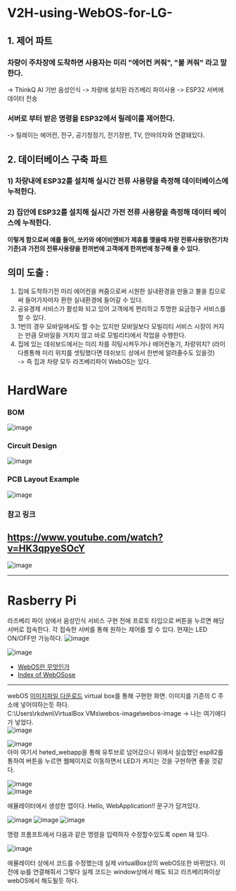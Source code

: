 # V2H-using-WebOS-for-LG-
## 1. 제어 파트

### 차량이 주차장에 도착하면 사용자는 미리 "에어컨 켜줘", "불 켜줘" 라고 말한다.
-> ThinkQ AI 기반 음성인식
-> 차량에 설치된 라즈베리 파이사용
-> ESP32 서버에 데이터 전송

### 서버로 부터 받은 명령을 ESP32에서 릴레이를 제어한다.
-> 릴레이는 에어컨, 전구, 공기청정기, 전기장판, TV, 안마의자와 연결돼있다. 

## 2. 데이터베이스 구축 파트
### 1) 차량내에 ESP32를 설치해 실시간 전류 사용량을 측정해 데이터베이스에 누적한다.
### 2) 집안에 ESP32를 설치해 실시간 가전 전류 사용량을 측정해 데이터 베이스에 누적한다.

**이렇게 함으로써 예를 들어, 쏘카와 에어비엔비가 제휴를 맺을때 차량 전류사용량(전기차기준)과 가전의 전류사용량을
한꺼번에 고객에게 한꺼번에 청구해 줄 수 있다.**

## 의미 도출 : 
1. 집에 도착하기전 미리 에어컨을 켜줌으로써 시원한 실내환경을 만들고 불을 킴으로써 들어가자마자 환한 실내환경에 들어갈 수 있다.
2. 공유경제 서비스가 활성화 되고 있어 고객에게 편리하고 투명한 요금청구 서비스를 할 수 있다.
3. 1번의 경우 모바일에서도 할 수는 있지만 모바일보다 모빌리티 서비스 시장이 커지는 만큼 모바일을 거치지 않고 바로 모빌리티에서 작업을 수행한다.
4. 집에 있는 데쉬보드에서는 미리 차를 히팅시켜두거나 에어컨놓기, 차량위치? (라이다릉통해 미리 위치를 셋팅했다면 데쉬보드 상에서 한번에 알려줄수도 있을것)   
-> 즉 집과 차량 모두 라즈베리파이 WebOS는 있다.

# HardWare
### BOM
![image](https://user-images.githubusercontent.com/76835313/124378459-5c11e000-dcec-11eb-9657-5b64cefc6ab8.png)
### Circuit Design
![image](https://user-images.githubusercontent.com/76835313/124378469-67650b80-dcec-11eb-9178-f6a75f4ad2a7.png)
### PCB Layout Example
![image](https://user-images.githubusercontent.com/76835313/124378507-9b403100-dcec-11eb-87a6-1cf5fb4c2169.png)
### 참고 링크
https://www.youtube.com/watch?v=HK3qpyeSOcY
---
![image](https://user-images.githubusercontent.com/76835313/128623362-b17d1256-bbf2-4962-89f8-32b41c739736.png)

---

# Rasberry Pi
라즈베리 파이 상에서 음성인식 서비스 구현 전에 프로토 타입으로 버튼을 누르면 해당 서버로 접속한다.
각 접속한 서버를 통해 원하는 제어를 할 수 있다. 현재는 LED ON/OFF만 가능하다.
![image](https://user-images.githubusercontent.com/76835313/124382429-57f0bd00-dd02-11eb-91f2-8b53da33a773.png)

![image](https://user-images.githubusercontent.com/76835313/124382416-47d8dd80-dd02-11eb-9fd1-4cc050e3fad2.png)

* [WebOS란 무엇인가](https://webos-supporters.tistory.com/8)
* [Index of WebOSose](http://build.webos-ports.org/webosose/)
--------------------
webOS
[이미지파일 다운로드](http://build.webos-ports.org/webosose/qemux86/build-361-v2.11.0/)
virtual box를 통해 구현한 화면. 이미지를 기존의 C 주소에 넣어야하는듯 하다.  
C:\Users\rkdwn\VirtualBox VMs\webos-image\webos-image -> 나는 여기에다가 넣었다.  
![image](https://user-images.githubusercontent.com/76835313/125741276-294c355d-8dcb-40a2-86f9-6411c00b1010.png)

![image](https://user-images.githubusercontent.com/76835313/125780324-e93a0cc1-68a3-4ed2-81fb-8207a2efbc4e.png)  
아마 여기서 heted_webapp을 통해 유투브로 넘어갔으니 위에서 실습했던 esp82를 통하여 버튼을 누르면 웹페이지로 이동하면서 LED가 켜지는 것을 구현하면 좋을 것같다.

![image](https://user-images.githubusercontent.com/76835313/125782219-fa3cf680-b6ea-4a18-8c67-60f6b664a732.png)  
![image](https://user-images.githubusercontent.com/76835313/125782276-119d8218-3820-412b-a19c-bf422a07ce99.png)  

에뮬레이터에서 생성한 앱이다. Hello, WebApplication!! 문구가 담겨있다.

![image](https://user-images.githubusercontent.com/76835313/125782694-a1c9c5e0-36a5-459a-a089-fc5e45e7cef6.png)
![image](https://user-images.githubusercontent.com/76835313/125782766-f9cf5dec-0b6e-4d87-a68f-f2c78e9708ca.png)
![image](https://user-images.githubusercontent.com/76835313/125784917-08a46b15-beda-4d4f-af13-f2c1e6b1f4ba.png)

명령 프롬프트에서 다음과 같은 명령을 입력하자 수정할수있도록 open 돼 있다.

![image](https://user-images.githubusercontent.com/76835313/125788156-7acd5014-2bd6-435f-b85a-9099b9e454c7.png)

에뮬레이터 상에서 코드를 수정했는데 실제 virtualBox상의 webOS또한 바뀌었다. 이전에 ip를 연결해줘서 그렇다
실제 코드는 window상에서 해도 되고 라즈베리파이상 webOS에서 해도될듯 하다.
